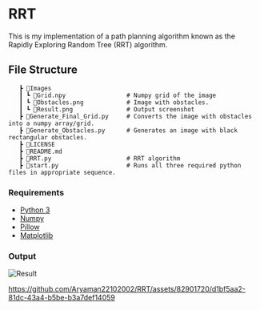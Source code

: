 # RRT

This is my implementation of a path planning algorithm known as the Rapidly Exploring Random Tree (RRT) algorithm.

## File Structure

```
   ┣ 📂Images 
   ┃ ┗ 📜Grid.npy                 # Numpy grid of the image
   ┃ ┗ 📜Obstacles.png            # Image with obstacles. 
   ┃ ┗ 📜Result.png               # Output screenshot                       
   ┣ 📜Generate_Final_Grid.py     # Converts the image with obstacles into a numpy array/grid.
   ┣ 📜Generate_Obstacles.py      # Generates an image with black rectangular obstacles.                    
   ┣ 📜LICENSE
   ┣ 📜README.md
   ┣ 📜RRT.py                     # RRT algorithm
   ┣ 📜start.py                   # Runs all three required python files in appropriate sequence. 
```

### Requirements
- [Python 3](https://www.python.org/downloads/) 
- [Numpy](https://numpy.org/)
- [Pillow](https://pypi.org/project/Pillow/)
- [Matplotlib](https://matplotlib.org/)

### Output

![Result](https://user-images.githubusercontent.com/82901720/268468637-51e1eb50-585d-4eb6-8ccf-def3afa83fff.png)


https://github.com/Aryaman22102002/RRT/assets/82901720/d1bf5aa2-81dc-43a4-b5be-b3a7def14059




